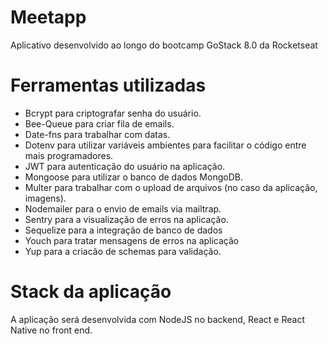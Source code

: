 # Meetapp
Aplicativo desenvolvido ao longo do bootcamp GoStack 8.0 da Rocketseat

# Ferramentas utilizadas

- Bcrypt para criptografar senha do usuário.
- Bee-Queue para criar fila de emails.
- Date-fns para trabalhar com datas.
- Dotenv para utilizar variáveis ambientes para facilitar o código entre mais programadores.
- JWT para autenticação do usuário na aplicação.
- Mongoose para utilizar o banco de dados MongoDB.
- Multer para trabalhar com o upload de arquivos (no caso da aplicação, imagens).
- Nodemailer para o envio de emails via mailtrap.
- Sentry para a visualização de erros na aplicação.
- Sequelize para a integração de banco de dados
- Youch para tratar mensagens de erros na aplicação
- Yup para a criacão de schemas para validação.

# Stack da aplicação

A aplicação será desenvolvida com NodeJS no backend, React e React Native no front end.


